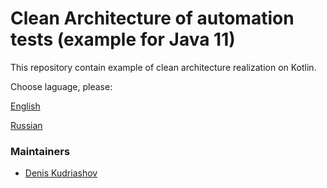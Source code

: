 # Clean Architecture of automation tests (example for Java 11)


This repository contain example of clean architecture realization on Kotlin.

Choose laguage, please:

[English](localization/english.md)

[Russian](localization/russian.md)



### Maintainers
- [Denis Kudriashov](https://github.com/qx57)